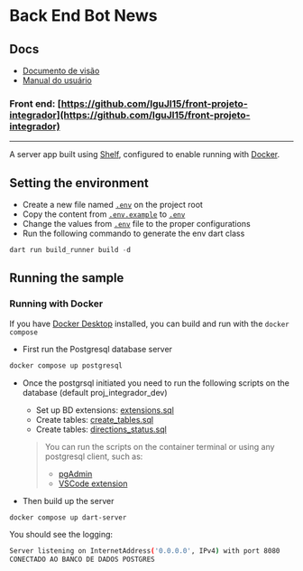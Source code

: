 # Back End Bot News

## Docs

- [Documento de visão](https://docs.google.com/document/d/1JYcQcsy9NyTRQkKVVJcuyaLhYHUe-mebWZUSBrrwVzs/edit?usp=sharing)
- [Manual do usuário](https://docs.google.com/document/d/1123RUeJ9JtBN-I8s6DNRF9VQUt4moQxaPo8EUzVch0s/edit?usp=sharing)

### Front end: [https://github.com/IguJl15/front-projeto-integrador](https://github.com/IguJl15/front-projeto-integrador)

---

A server app built using [Shelf](https://pub.dev/packages/shelf),
configured to enable running with [Docker](https://www.docker.com/).

## Setting the environment

- Create a new file named [`.env`](.env) on the project root
- Copy the content from [`.env.example`](.env.example) to [`.env`](.env)
- Change the values from [`.env`](.env) file to the proper configurations
- Run the following commando to generate the env dart class

``` dart
dart run build_runner build -d
```

## Running the sample

### Running with Docker

If you have [Docker Desktop](https://www.docker.com/get-started) installed, you
can build and run with the `docker compose`

- First run the Postgresql database server

``` bash
docker compose up postgresql
```

- Once the postgrsql initiated you need to run the following scripts on the database (default proj_integrador_dev)

  - Set up BD extensions: [extensions.sql](https://github.com/KelsonF/Trabalho_BancodeDados/blob/main/extensions.sql)
  - Create tables: [create_tables.sql](https://github.com/KelsonF/Trabalho_BancodeDados/blob/main/create_tables.sql)
  - Create tables: [directions_status.sql](https://github.com/KelsonF/Trabalho_BancodeDados/blob/main/seed/directions_status.sql)
  > You can run the scripts on the container terminal or using any postgresql client, such as:
  >
  > - [pgAdmin](https://www.pgadmin.org/)
  > - [VSCode extension](https://marketplace.visualstudio.com/items?itemName=mtxr.sqltools-driver-pg)

- Then build up the server

``` bash
docker compose up dart-server
```

You should see the logging:

``` bash
Server listening on InternetAddress('0.0.0.0', IPv4) with port 8080
CONECTADO AO BANCO DE DADOS POSTGRES
```
